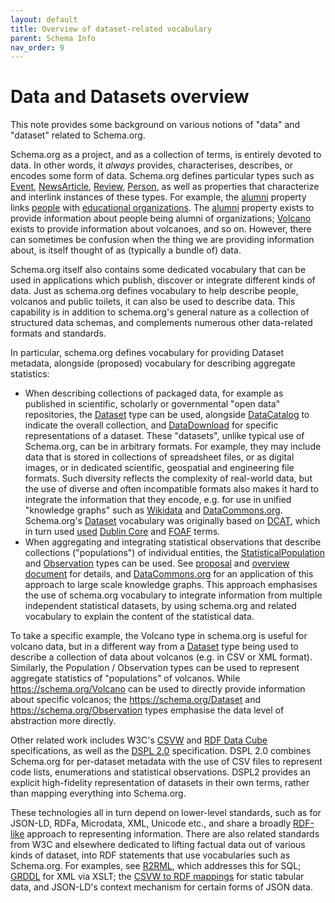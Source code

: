 ```yaml
---
layout: default
title: Overview of dataset-related vocabulary
parent: Schema Info
nav_order: 9
---
```


# Data and Datasets overview

This note provides some background on various notions of "data" and "dataset" related to Schema.org.

Schema.org as a project, and as a collection of terms, is entirely devoted to data. In other words, it _always_ provides, characterises, describes, or encodes some form of data. Schema.org defines particular types such as [Event](/Event), [NewsArticle](/NewsArticle), [Review](/Review), [Person](/Person), as well as properties that characterize and interlink instances of these types. For example, the [alumni](/alumni) property links [people](/Person) with [educational organizations](/EducationalOrganization). The [alumni](/alumni) property exists to provide information about people being alumni of organizations; [Volcano](/Volcano) exists to provide information about volcanoes, and so on. However, there can sometimes be confusion when the thing we are providing information about, is itself thought of as (typically a bundle of) data.

Schema.org itself also contains some dedicated vocabulary that can be used in applications which publish, discover or integrate different kinds of data. Just as schema.org defines vocabulary to help describe people, volcanos and public toilets, it can also be used to describe data. This capability is in addition to schema.org's general nature as a collection of structured data schemas, and complements numerous other data-related formats and standards.

In particular, schema.org defines vocabulary for providing Dataset metadata, alongside (proposed) vocabulary for describing aggregate statistics:

*   When describing collections of packaged data, for example as published in scientific, scholarly or governmental "open data" repositories, the [Dataset](/Dataset) type can be used, alongside [DataCatalog](/DataCatalog) to indicate the overall collection, and [DataDownload](/DataDownload) for specific representations of a dataset. These "datasets", unlike typical use of Schema.org, can be in arbitrary formats. For example, they may include data that is stored in collections of spreadsheet files, or as digital images, or in dedicated scientific, geospatial and engineering file formats. Such diversity reflects the complexity of real-world data, but the use of diverse and often incompatible formats also makes it hard to integrate the information that they encode, e.g. for use in unified "knowledge graphs" such as [Wikidata](https://wikidata.org) and [DataCommons.org](https://DataCommons.org). Schema.org's [Dataset](/Dataset) vocabulary was originally based on [DCAT](https://en.wikipedia.org/wiki/Data_Catalog_Vocabulary), which in turn used [used](https://www.w3.org/TR/vocab-dcat/#basic-example) [Dublin Core](http://dublincore.org/) and [FOAF](http://xmlns.com/foaf/spec/) terms.
*   When aggregating and integrating statistical observations that describe collections ("populations") of individual entities, the [StatisticalPopulation](/StatisticalPopulation) and [Observation](/Observation) types can be used. See [proposal](https://github.com/schemaorg/schemaorg/issues/2291 ) and [overview document](https://docs.google.com/document/d/139jXakeQk4ChwCkGjqq5wJfCPMDnwIV94oCH-JzJrhM/edit) for details, and [DataCommons.org](http://datacommons.org) for an application of this approach to large scale knowledge graphs. This approach emphasises the use of schema.org vocabulary to integrate information from multiple independent statistical datasets, by using schema.org and related vocabulary to explain the content of the statistical data.

To take a specific example, the Volcano type in schema.org is useful for volcano data, but in a different way from a [Dataset](/Dataset) type being used to describe a collection of data about volcanos (e.g. in CSV or XML format). Similarly, the Population / Observation types can be used to represent aggregate statistics of "populations" of volcanos. While https://schema.org/Volcano can be used to directly provide information about specific volcanos; the https://schema.org/Dataset and https://schema.org/Observation types emphasise the data level of abstraction more directly.

Other related work includes W3C's [CSVW](https://www.w3.org/TR/tabular-data-primer/) and [RDF Data Cube](https://www.w3.org/TR/vocab-data-cube/) specifications, as well as the [DSPL 2.0](https://google.github.io/dspl/dspl2-spec.html) specification. DSPL 2.0 combines Schema.org for per-dataset metadata with the use of CSV files to represent code lists, enumerations and statistical observations. DSPL2 provides an explicit high-fidelity representation of datasets in their own terms, rather than mapping everything into Schema.org.

These technologies all in turn depend on lower-level standards, such as for JSON-LD, RDFa, Microdata, XML, Unicode etc., and share a broadly [RDF-like](https://en.wikipedia.org/wiki/Resource_Description_Framework) approach to representing information. There are also related standards from W3C and elsewhere dedicated to lifting factual data out of various kinds of dataset, into RDF statements that use vocabularies such as Schema.org. For examples, see [R2RML](https://www.w3.org/TR/r2rml/), which addresses this for SQL; [GRDDL](https://en.wikipedia.org/wiki/GRDDL) for XML via XSLT; the [CSVW to RDF mappings](https://www.w3.org/TR/csv2rdf/) for static tabular data, and JSON-LD's context mechanism for certain forms of JSON data.
